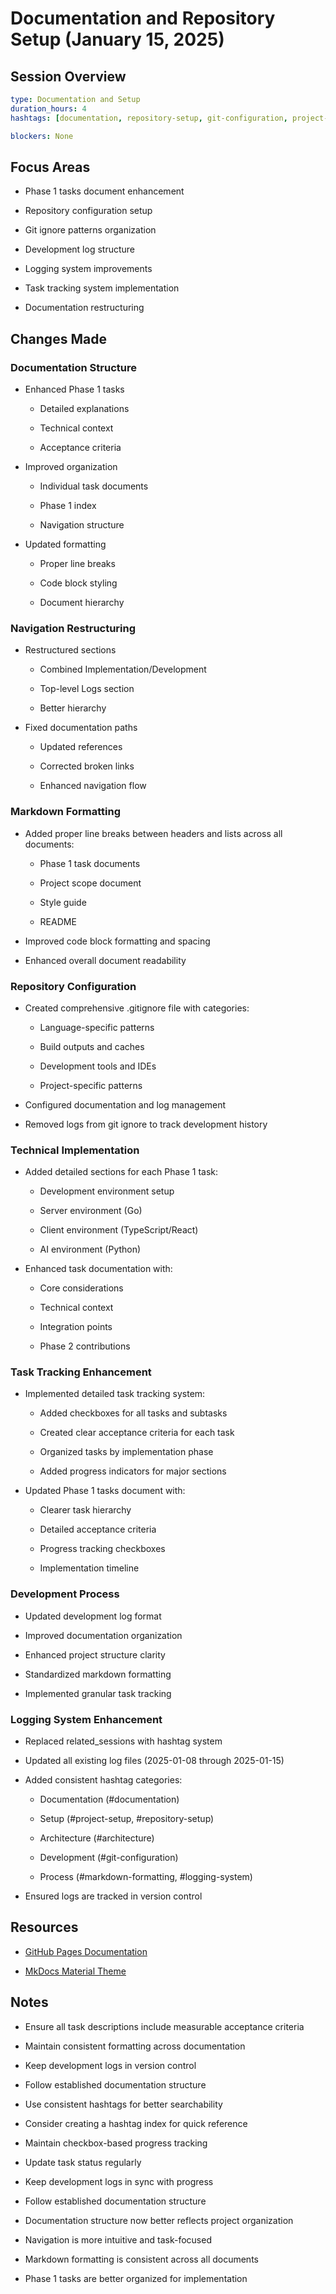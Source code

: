 # Documentation and Repository Setup (January 15, 2025)

## Session Overview

```yaml
type: Documentation and Setup
duration_hours: 4
hashtags: [documentation, repository-setup, git-configuration, project-structure, markdown-formatting, logging-system, task-tracking]

blockers: None

```

## Focus Areas

* Phase 1 tasks document enhancement

* Repository configuration setup

* Git ignore patterns organization

* Development log structure

* Logging system improvements

* Task tracking system implementation

* Documentation restructuring

## Changes Made

### Documentation Structure

* Enhanced Phase 1 tasks

    * Detailed explanations

    * Technical context

    * Acceptance criteria

* Improved organization

    * Individual task documents

    * Phase 1 index

    * Navigation structure

* Updated formatting

    * Proper line breaks

    * Code block styling

    * Document hierarchy

### Navigation Restructuring

* Restructured sections

    * Combined Implementation/Development

    * Top-level Logs section

    * Better hierarchy

* Fixed documentation paths

    * Updated references

    * Corrected broken links

    * Enhanced navigation flow

### Markdown Formatting

* Added proper line breaks between headers and lists across all documents:

  * Phase 1 task documents

  * Project scope document

  * Style guide

  * README

* Improved code block formatting and spacing

* Enhanced overall document readability

### Repository Configuration

* Created comprehensive .gitignore file with categories:

  * Language-specific patterns

  * Build outputs and caches

  * Development tools and IDEs

  * Project-specific patterns

* Configured documentation and log management

* Removed logs from git ignore to track development history

### Technical Implementation

* Added detailed sections for each Phase 1 task:

  * Development environment setup

  * Server environment (Go)

  * Client environment (TypeScript/React)

  * AI environment (Python)

* Enhanced task documentation with:

  * Core considerations

  * Technical context

  * Integration points

  * Phase 2 contributions

### Task Tracking Enhancement

* Implemented detailed task tracking system:

  * Added checkboxes for all tasks and subtasks

  * Created clear acceptance criteria for each task

  * Organized tasks by implementation phase

  * Added progress indicators for major sections

* Updated Phase 1 tasks document with:

  * Clearer task hierarchy

  * Detailed acceptance criteria

  * Progress tracking checkboxes

  * Implementation timeline

### Development Process

* Updated development log format

* Improved documentation organization

* Enhanced project structure clarity

* Standardized markdown formatting

* Implemented granular task tracking

### Logging System Enhancement

* Replaced related_sessions with hashtag system

* Updated all existing log files (2025-01-08 through 2025-01-15)

* Added consistent hashtag categories:

  * Documentation (#documentation)

  * Setup (#project-setup, #repository-setup)

  * Architecture (#architecture)

  * Development (#git-configuration)

  * Process (#markdown-formatting, #logging-system)

* Ensured logs are tracked in version control

## Resources

* [GitHub Pages Documentation](https://docs.github.com/en/pages)

* [MkDocs Material Theme](https://squidfunk.github.io/mkdocs-material/)

## Notes

* Ensure all task descriptions include measurable acceptance criteria

* Maintain consistent formatting across documentation

* Keep development logs in version control

* Follow established documentation structure

* Use consistent hashtags for better searchability

* Consider creating a hashtag index for quick reference

* Maintain checkbox-based progress tracking

* Update task status regularly

* Keep development logs in sync with progress

* Follow established documentation structure

* Documentation structure now better reflects project organization

* Navigation is more intuitive and task-focused

* Markdown formatting is consistent across all documents

* Phase 1 tasks are better organized for implementation
